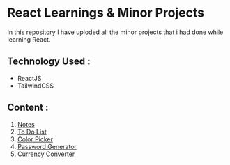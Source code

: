 # React Learnings & Minor Projects
In this repository I have uploded all the minor projects that i had done while learning React.
## Technology Used :
- ReactJS
- TailwindCSS
## Content :
1. [Notes](https://github.com/i-Riyaj/React-Learnings-Project/tree/main/React%20Important%20Topics/Notes)
2. [To Do List](https://github.com/i-Riyaj/React-Learnings-Project/tree/main/ToDoList)
3. [Color Picker](https://github.com/i-Riyaj/React-Learnings-Project/tree/main/colorpicker)
4. [Password Generator](https://github.com/i-Riyaj/React-Learnings-Project/tree/main/passwordgenerator)
5. [Currency Converter](https://github.com/i-Riyaj/React-Learnings_Project/tree/main/CurrencyConverter)
